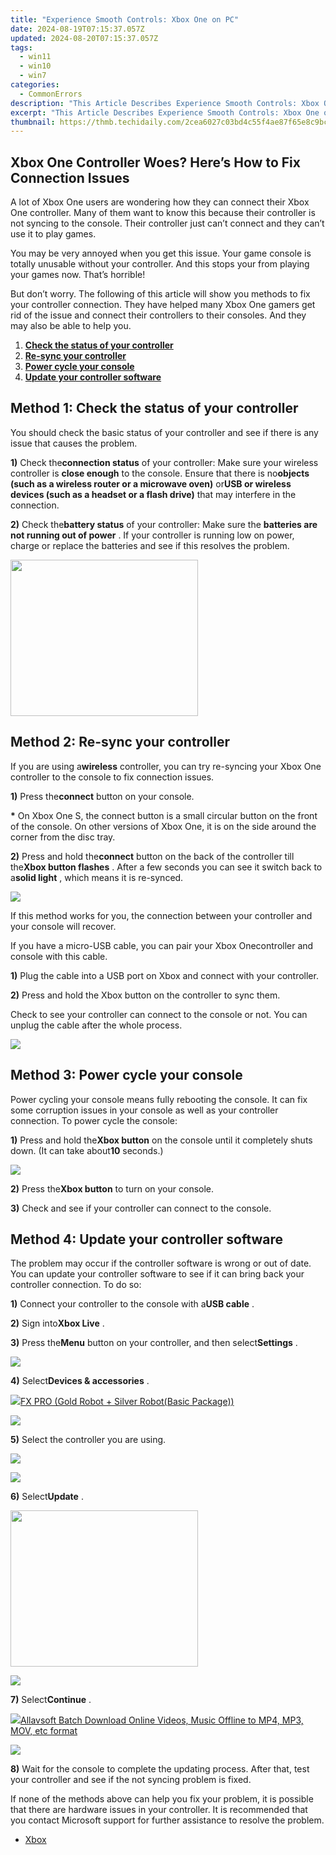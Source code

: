 ```yaml
---
title: "Experience Smooth Controls: Xbox One on PC"
date: 2024-08-19T07:15:37.057Z
updated: 2024-08-20T07:15:37.057Z
tags:
  - win11
  - win10
  - win7
categories:
  - CommonErrors
description: "This Article Describes Experience Smooth Controls: Xbox One on PC"
excerpt: "This Article Describes Experience Smooth Controls: Xbox One on PC"
thumbnail: https://thmb.techidaily.com/2cea6027c03bd4c55f4ae87f65e8c9bc1f9246426c62a6f89484db17077fafde.jpg
---
```


## Xbox One Controller Woes? Here’s How to Fix Connection Issues

A lot of Xbox One users are wondering how they can connect their Xbox One controller. Many of them want to know this because their controller is not syncing to the console. Their controller just can’t connect and they can’t use it to play games.

 You may be very annoyed when you get this issue. Your game console is totally unusable without your controller. And this stops your from playing your games now. That’s horrible!

 But don’t worry. The following of this article will show you methods to fix your controller connection. They have helped many Xbox One gamers get rid of the issue and connect their controllers to their consoles. And they may also be able to help you.

1. **[Check the status of your controller](https://tools.techidaily.com/drivereasy/download/)**
2. **[Re-sync your controller](https://tools.techidaily.com/drivereasy/download/)**
3. **[Power cycle your console](https://tools.techidaily.com/drivereasy/download/)**
4. **[Update your controller software](https://tools.techidaily.com/drivereasy/download/)**

## Method 1: Check the status of your controller

 You should check the basic status of your controller and see if there is any issue that causes the problem.

**1)** Check the**connection status** of your controller: Make sure your wireless controller is **close enough** to the console. Ensure that there is no**objects (such as a wireless router or a microwave oven)** or**USB or wireless devices (such as a headset or a flash drive)** that may interfere in the connection.

**2)** Check the**battery status** of your controller: Make sure the **batteries are not running out of power** . If your controller is running low on power, charge or replace the batteries and see if this resolves the problem.

<!-- affiliate ads begin -->
<a href="https://printrendy.pxf.io/c/5597632/1453720/17020" target="_top" id="1453720"><img src="//a.impactradius-go.com/display-ad/17020-1453720" border="0" alt="" width="300" height="250"/></a><img height="0" width="0" src="https://imp.pxf.io/i/5597632/1453720/17020" style="position:absolute;visibility:hidden;" border="0" />
<!-- affiliate ads end -->
## Method 2: Re-sync your controller

 If you are using a**wireless** controller, you can try re-syncing your Xbox One controller to the console to fix connection issues.

**1)**  Press the**connect** button on your console.

**\*** On Xbox One S, the connect button is a small circular button on the front of the console. On other versions of Xbox One, it is on the side around the corner from the disc tray.

**2)**  Press and hold the**connect** button on the back of the controller till the**Xbox button flashes** . After a few seconds you can see it switch back to a**solid light** , which means it is re-synced.

![](https://images.drivereasy.com/wp-content/uploads/2017/06/img_5941ebcab3903.jpg)

 If this method works for you, the connection between your controller and your console will recover.

 If you have a micro-USB cable, you can pair your Xbox Onecontroller and console with this cable.

**1)** Plug the cable into a USB port on Xbox and connect with your controller.

**2)** Press and hold the Xbox button on the controller to sync them.

 Check to see your controller can connect to the console or not. You can unplug the cable after the whole process.

<!-- affiliate ads begin -->
<a href="https://secure.2checkout.com/order/checkout.php?PRODS=2201613&QTY=1&AFFILIATE=108875&CART=1"><img src="https://www.macdvdripperpro.com/images/devices-3.png" border="0"></a>
<!-- affiliate ads end -->
## Method 3: Power cycle your console

 Power cycling your console means fully rebooting the console. It can fix some corruption issues in your console as well as your controller connection. To power cycle the console:

**1)**  Press and hold the**Xbox button** on the console until it completely shuts down. (It can take about**10** seconds.)

![](https://images.drivereasy.com/wp-content/uploads/2017/06/img_5941f2bbba00f.png)

**2)**  Press the**Xbox button** to turn on your console.

**3)** Check and see if your controller can connect to the console.

## Method 4: Update your controller software

 The problem may occur if the controller software is wrong or out of date. You can update your controller software to see if it can bring back your controller connection. To do so:

**1)** Connect your controller to the console with a**USB cable** .

**2)**  Sign into**Xbox Live** .

**3)** Press the**Menu** button on your controller, and then select**Settings** .

![](https://images.drivereasy.com/wp-content/uploads/2017/06/img_59420064c2629.png)

**4)** Select**Devices & accessories** .

<!-- affiliate ads begin -->
<a href="https://secure.2checkout.com/order/checkout.php?PRODS=40085955&QTY=1&AFFILIATE=108875&CART=1"><img src="https://secure.avangate.com/images/merchant/f702defbc67edb455949f46babab0c18/products/2_logo9.png" border="0">FX PRO (Gold Robot + Silver Robot(Basic Package))</a>
<!-- affiliate ads end -->
![](https://images.drivereasy.com/wp-content/uploads/2017/06/img_5942011734551.jpg)

**5)**  Select the controller you are using.

<!-- affiliate ads begin -->
<a href="https://shop.systoolsgroup.com/affiliate.php?ACCOUNT=SYSTOOBY&AFFILIATE=108875&PATH=https%3A%2F%2Fwww.systoolsgroup.com%3FAFFILIATE%3D108875%26RESOURCE%3DSysTools%2BSQL%2BRecovery"><img src="https://www.systoolsgroup.com/box/sql-recovery.png" border="0"></a>
<!-- affiliate ads end -->
![](https://images.drivereasy.com/wp-content/uploads/2017/06/img_594201ea3bf92.png)

**6)**  Select**Update** .

<!-- affiliate ads begin -->
<a href="https://modlily.sjv.io/c/5597632/2072819/17059" target="_top" id="2072819"><img src="//a.impactradius-go.com/display-ad/17059-2072819" border="0" alt="" width="300" height="250"/></a><img height="0" width="0" src="https://imp.pxf.io/i/5597632/2072819/17059" style="position:absolute;visibility:hidden;" border="0" />
<!-- affiliate ads end -->
![](https://images.drivereasy.com/wp-content/uploads/2017/06/img_594201a568b3e.png)

**7)**  Select**Continue** .

<!-- affiliate ads begin -->
<a href="https://secure.2checkout.com/order/checkout.php?PRODS=4631056&QTY=1&AFFILIATE=108875&CART=1"><img src="https://secure.avangate.com/images/merchant/997e65474a248252883b485717f7d098/products/buy-windows.png" border="0">Allavsoft Batch Download Online Videos, Music Offline to MP4, MP3, MOV, etc format </a>
<!-- affiliate ads end -->
![](https://images.drivereasy.com/wp-content/uploads/2017/06/img_59420222745a9.png)

**8)**  Wait for the console to complete the updating process. After that, test your controller and see if the not syncing problem is fixed.

 If none of the methods above can help you fix your problem, it is possible that there are hardware issues in your controller. It is recommended that you contact Microsoft support for further assistance to resolve the problem.

* [Xbox](https://tools.techidaily.com/drivereasy/download/)

<ins class="adsbygoogle"
     style="display:block"
     data-ad-format="autorelaxed"
     data-ad-client="ca-pub-7571918770474297"
     data-ad-slot="1223367746"></ins>



<ins class="adsbygoogle"
     style="display:block"
     data-ad-client="ca-pub-7571918770474297"
     data-ad-slot="8358498916"
     data-ad-format="auto"
     data-full-width-responsive="true"></ins>


